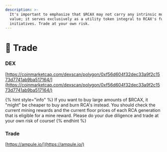 ```yaml
---
description: >-
  It's important to emphasize that $RCAX may not carry any intrinsic monetary
  value; it serves exclusively as a utility token integral to RCAX's future Web3
  initiatives. Trade at your own risk.
---
```


# 🔶 Trade

### DEX

[https://coinmarketcap.com/dexscan/polygon/0xf56d604f32dec33a9f2c1573d7741ab9ba517164/](https://coinmarketcap.com/dexscan/polygon/0xf56d604f32dec33a9f2c1573d7741ab9ba517164/)

{% hint style="info" %}
If you want to buy large amounts of $RCAX, it "might" be cheaper to buy and burn RCA's instead. You should check the current mining rewards and the current floor prices of each RCA generation that is eligible for a mine reward. Please do your due diligence and trade at your own risk of course!
{% endhint %}

### Trade

[https://ampule.io/](https://ampule.io/)
